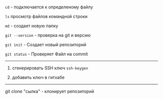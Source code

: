 `cd` - подключается к определеному файлу

`ls` просмотр файлов командной строки

`md` - создает новую папку

`git --version` - проверка на git и версию 

`git init` - Создает новый репозиторий

`git status` - Проверяет Файл на commit

---

1. сгенерировать SSH ключ `ssh-keygen`

2. добавить ключ в гитхабе

---

git clone "сылка" - клонирует репозиторий

